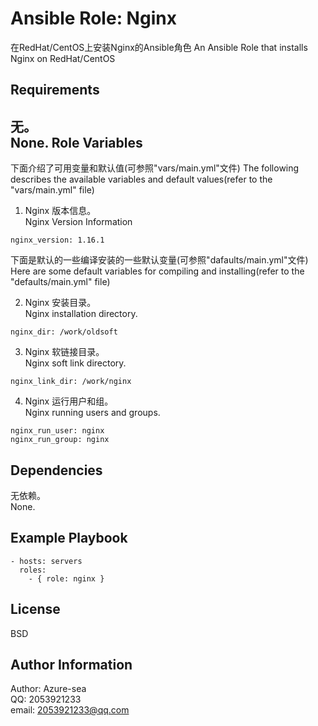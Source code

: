 Ansible Role: Nginx
=========
在RedHat/CentOS上安装Nginx的Ansible角色
An Ansible Role that installs Nginx on RedHat/CentOS


Requirements
------------
无。 \
None.
Role Variables
--------------
下面介绍了可用变量和默认值(可参照"vars/main.yml"文件)
The following describes the available variables and default values(refer to the "vars/main.yml" file)

1. Nginx 版本信息。\
  Nginx Version Information  

```
nginx_version: 1.16.1
```
下面是默认的一些编译安装的一些默认变量(可参照"dafaults/main.yml"文件) \
Here are some default variables for compiling and installing(refer to the "defaults/main.yml" file)

2. Nginx 安装目录。\
 Nginx installation directory.

```
nginx_dir: /work/oldsoft
```
3. Nginx 软链接目录。\
 Nginx soft link directory.


```
nginx_link_dir: /work/nginx
```
4. Nginx 运行用户和组。\
 Nginx running users and groups.

```
nginx_run_user: nginx
nginx_run_group: nginx
```

Dependencies
------------
无依赖。\
None.

Example Playbook
----------------
```
- hosts: servers
  roles:
    - { role: nginx }
```
License
-------

BSD

Author Information
------------------
Author: Azure-sea \
QQ: 2053921233 \
email: 2053921233@qq.com
